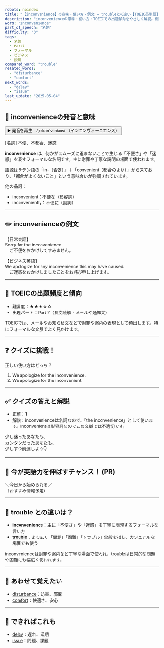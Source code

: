 ```yaml
---
robots: noindex
title: "【inconvenience】の意味・使い方・例文 ― troubleとの違い【TOEIC英単語】"
description: "inconvenienceの意味・使い方・TOEICでの出題傾向をやさしく解説。例文・クイズ付きでtroubleとの違いもわかりやすく学べます。"
word: "inconvenience"
part_of_speech: "名詞"
difficulty: "3"
tags:
  - 名詞
  - Part7
  - フォーマル
  - ビジネス
  - 説明
compared_word: "trouble"
related_words:
  - "disturbance"
  - "comfort"
next_words:
  - "delay"
  - "issue"
last_update: "2025-05-04"
---
```


## 🔰 inconvenienceの発音と意味

<button class="play-audio" onclick="playTTS('inconvenience')">
  <span class="play-audio-main">
    ▶️ 発音を再生　/ˌɪnkənˈviːniəns/
  </span>
  <span class="play-audio-sub">
    （インコンヴィーニエンス）
  </span>
</button>

[名詞] 不便、不都合、迷惑

**inconvenience** は、何かがスムーズに進まないことで生じる「不便さ」や「迷惑」を表すフォーマルな名詞です。主に謝罪や丁寧な説明の場面で使われます。

語源はラテン語の「in-（否定）」＋「convenient（都合のよい）」から来ており、「都合がよくないこと」という意味合いが強調されています。

他の品詞：  
- inconvenient：不便な（形容詞）
- inconveniently：不便に（副詞）

---

## ✏️ inconvenienceの例文

【日常会話】  
Sorry for the inconvenience.  
　ご不便をおかけしてすみません。

【ビジネス英語】  
We apologize for any inconvenience this may have caused.  
　ご迷惑をおかけしましたことをお詫び申し上げます。

---

## 🎯 TOEICの出題頻度と傾向

- 難易度：★★★☆☆
- 出題パート：Part 7（長文読解・メールや通知文）

TOEICでは、メールやお知らせ文などで謝罪や案内の表現として頻出します。特にフォーマルな文脈でよく見かけます。

---

## ❓ クイズに挑戦！

正しい使い方はどっち？

1. We apologize for the inconvenience.  
2. We apologize for the inconvenient.

---

## ✅ クイズの答えと解説

- 正解：**1**
- 解説：inconvenienceは名詞なので、「the inconvenience」として使います。inconvenientは形容詞なのでこの文脈では不適切です。

少し迷ったあなたも、  
カンタンだったあなたも、  
少しずつ前進しよう👇️

---

## 🚀 今が英語力を伸ばすチャンス！ (PR)

<div class="info-center">
＼今日から始められる／<br>  
（おすすめ情報予定）
</div>

---

## 🤔  trouble との違いは？

- **inconvenience**：主に「不便さ」や「迷惑」を丁寧に表現するフォーマルな言い方
- **[trouble](/word/trouble)**：より広く「問題」「困難」「トラブル」全般を指し、カジュアルな場面でも使う

inconvenienceは謝罪や案内など丁寧な場面で使われ、troubleは日常的な問題や困難にも幅広く使われます。

---

## 🧩 あわせて覚えたい

- [disturbance](/word/disturbance)：妨害、邪魔
- [comfort](/word/comfort)：快適さ、安心

---

## 📖 できればこれも

- [delay](/word/delay)：遅れ、延期
- [issue](/word/issue)：問題、課題

<!-- cvid: aid05_bid10 -->
